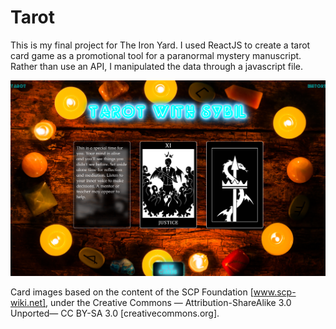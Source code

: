 # Tarot

This is my final project for The Iron Yard.  I used ReactJS to create a tarot card game as a promotional tool for a paranormal mystery manuscript.  Rather than use an API, I manipulated the data through a javascript file.  

![Image of Tarot with Sybil](https://raw.githubusercontent.com/lizthrilla/tarot/4f5609602b7b553394ce047d90ea17ea1e8d45c0/Tarot.png)

Card images based on the content of the SCP Foundation [www.scp-wiki.net], under the Creative Commons — Attribution-ShareAlike 3.0 Unported— CC BY-SA 3.0 [creativecommons.org].
